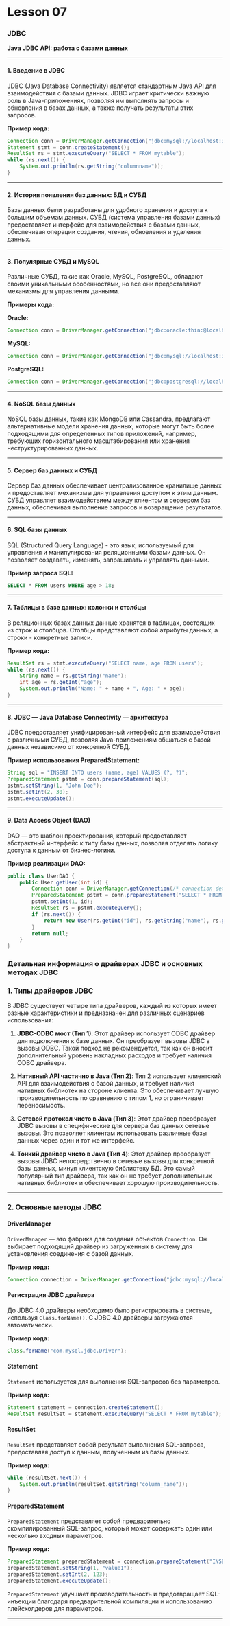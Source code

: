 # Lesson 07


###  JDBC

**Java JDBC API: работа с базами данных**

---

#### 1. Введение в JDBC

JDBC (Java Database Connectivity) является стандартным Java API для взаимодействия с базами данных. JDBC играет критически важную роль в Java-приложениях, позволяя им выполнять запросы и обновления в базах данных, а также получать результаты этих запросов.

**Пример кода:**
```java
Connection conn = DriverManager.getConnection("jdbc:mysql://localhost:3306/mydb", "user", "password");
Statement stmt = conn.createStatement();
ResultSet rs = stmt.executeQuery("SELECT * FROM mytable");
while (rs.next()) {
    System.out.println(rs.getString("columnname"));
}
```

---

#### 2. История появления баз данных: БД и СУБД

Базы данных были разработаны для удобного хранения и доступа к большим объемам данных. СУБД (система управления базами данных) предоставляет интерфейс для взаимодействия с базами данных, обеспечивая операции создания, чтения, обновления и удаления данных.

---

#### 3. Популярные СУБД и MySQL

Различные СУБД, такие как Oracle, MySQL, PostgreSQL, обладают своими уникальными особенностями, но все они предоставляют механизмы для управления данными.

**Примеры кода:**

**Oracle:**
```java
Connection conn = DriverManager.getConnection("jdbc:oracle:thin:@localhost:1521:mydb", "user", "password");
```

**MySQL:**
```java
Connection conn = DriverManager.getConnection("jdbc:mysql://localhost:3306/mydb", "user", "password");
```

**PostgreSQL:**
```java
Connection conn = DriverManager.getConnection("jdbc:postgresql://localhost:5432/mydb", "user", "password");
```

---

#### 4. NoSQL базы данных

NoSQL базы данных, такие как MongoDB или Cassandra, предлагают альтернативные модели хранения данных, которые могут быть более подходящими для определенных типов приложений, например, требующих горизонтального масштабирования или хранения неструктурированных данных.

---

#### 5. Сервер баз данных и СУБД

Сервер баз данных обеспечивает централизованное хранилище данных и предоставляет механизмы для управления доступом к этим данным. СУБД управляет взаимодействием между клиентом и сервером баз данных, обеспечивая выполнение запросов и возвращение результатов.

---

#### 6. SQL базы данных

SQL (Structured Query Language) - это язык, используемый для управления и манипулирования реляционными базами данных. Он позволяет создавать, изменять, запрашивать и управлять данными.

**Пример запроса SQL:**
```sql
SELECT * FROM users WHERE age > 18;
```

---

#### 7. Таблицы в базе данных: колонки и столбцы

В реляционных базах данных данные хранятся в таблицах, состоящих из строк и столбцов. Столбцы представляют собой атрибуты данных, а строки - конкретные записи.

**Пример кода:**
```java
ResultSet rs = stmt.executeQuery("SELECT name, age FROM users");
while (rs.next()) {
    String name = rs.getString("name");
    int age = rs.getInt("age");
    System.out.println("Name: " + name + ", Age: " + age);
}
```

---

#### 8. JDBC — Java Database Connectivity — архитектура

JDBC предоставляет унифицированный интерфейс для взаимодействия с различными СУБД, позволяя Java-приложениям общаться с базой данных независимо от конкретной СУБД.

**Пример использования PreparedStatement:**
```java
String sql = "INSERT INTO users (name, age) VALUES (?, ?)";
PreparedStatement pstmt = conn.prepareStatement(sql);
pstmt.setString(1, "John Doe");
pstmt.setInt(2, 30);
pstmt.executeUpdate();
```

---

#### 9. Data Access Object (DAO)

DAO — это шаблон проектирования, который предоставляет абстрактный интерфейс к типу базы данных, позволяя отделять логику доступа к данным от бизнес-логики.

**Пример реализации DAO:**
```java
public class UserDAO {
    public User getUser(int id) {
        Connection conn = DriverManager.getConnection(/* connection details */);
        PreparedStatement pstmt = conn.prepareStatement("SELECT * FROM users WHERE id = ?");
        pstmt.setInt(1, id);
        ResultSet rs = pstmt.executeQuery();
        if (rs.next()) {
            return new User(rs.getInt("id"), rs.getString("name"), rs.getInt("age"));
        }
        return null;
    }
}
```


### Детальная информация о драйверах JDBC и основных методах JDBC


### 1. Типы драйверов JDBC

В JDBC существует четыре типа драйверов, каждый из которых имеет разные характеристики и предназначен для различных сценариев использования:

1. **JDBC-ODBC мост (Тип 1)**: Этот драйвер использует ODBC драйвер для подключения к базе данных. Он преобразует вызовы JDBC в вызовы ODBC. Такой подход не рекомендуется, так как он вносит дополнительный уровень накладных расходов и требует наличия ODBC драйвера.

2. **Нативный API частично в Java (Тип 2)**: Тип 2 использует клиентский API для взаимодействия с базой данных, и требует наличия нативных библиотек на стороне клиента. Это обеспечивает лучшую производительность по сравнению с типом 1, но ограничивает переносимость.

3. **Сетевой протокол чисто в Java (Тип 3)**: Этот драйвер преобразует JDBC вызовы в специфические для сервера баз данных сетевые вызовы. Это позволяет клиентам использовать различные базы данных через один и тот же интерфейс.

4. **Тонкий драйвер чисто в Java (Тип 4)**: Этот драйвер преобразует вызовы JDBC непосредственно в сетевые вызовы для конкретной базы данных, минуя клиентскую библиотеку БД. Это самый популярный тип драйвера, так как он не требует дополнительных нативных библиотек и обеспечивает хорошую производительность.

---

### 2. Основные методы JDBC

#### DriverManager

`DriverManager` — это фабрика для создания объектов `Connection`. Он выбирает подходящий драйвер из загруженных в систему для установления соединения с базой данных.

**Пример кода:**
```java
Connection connection = DriverManager.getConnection("jdbc:mysql://localhost:3306/mydatabase", "username", "password");
```

#### Регистрация JDBC драйвера

До JDBC 4.0 драйверы необходимо было регистрировать в системе, используя `Class.forName()`. С JDBC 4.0 драйверы загружаются автоматически.

**Пример кода:**
```java
Class.forName("com.mysql.jdbc.Driver");
```

#### Statement

`Statement` используется для выполнения SQL-запросов без параметров.

**Пример кода:**
```java
Statement statement = connection.createStatement();
ResultSet resultSet = statement.executeQuery("SELECT * FROM mytable");
```

#### ResultSet

`ResultSet` представляет собой результат выполнения SQL-запроса, предоставляя доступ к данным, полученным из базы данных.

**Пример кода:**
```java
while (resultSet.next()) {
    System.out.println(resultSet.getString("column_name"));
}
```

#### PreparedStatement

`PreparedStatement` представляет собой предварительно скомпилированный SQL-запрос, который может содержать один или несколько входных параметров.

**Пример кода:**
```java
PreparedStatement preparedStatement = connection.prepareStatement("INSERT INTO mytable (column1, column2) VALUES (?, ?)");
preparedStatement.setString(1, "value1");
preparedStatement.setInt(2, 123);
preparedStatement.executeUpdate();
```

`PreparedStatement` улучшает производительность и предотвращает SQL-инъекции благодаря предварительной компиляции и использованию плейсхолдеров для параметров.

---

